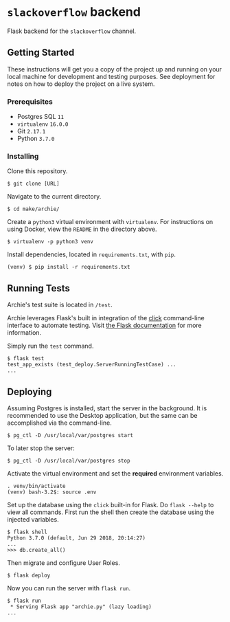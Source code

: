 # `slackoverflow` backend
Flask backend for the `slackoverflow` channel.

## Getting Started
These instructions will get you a copy of the project up and running on your 
local machine for development and testing purposes. See deployment for notes on 
how to deploy the project on a live system.

### Prerequisites
- Postgres SQL `11`
- `virtualenv` `16.0.0`
- Git `2.17.1`
- Python `3.7.0`

### Installing
Clone this repository.
```
$ git clone [URL] 
```

Navigate to the current directory.
```
$ cd make/archie/
```

Create a `python3` virtual environment with `virtualenv`. For instructions on 
using Docker, view the `README` in the directory above. 
```
$ virtualenv -p python3 venv
```

Install dependencies, located in `requirements.txt`, with `pip`.
```
(venv) $ pip install -r requirements.txt
```

## Running Tests
Archie's test suite is located in `/test`.

Archie leverages Flask's built in integration of the 
[click](https://click.palletsprojects.com/en/7.x/)
command-line interface to automate testing. Visit 
[the Flask documentation](http://flask.pocoo.org/docs/0.12/cli/) 
for more information.

Simply run the `test` command.
```
$ flask test
test_app_exists (test_deploy.ServerRunningTestCase) ... 
...
```

## Deploying
Assuming Postgres is installed, start the server in the background. It is
recommended to use the Desktop application, but the same can be accomplished
via the command-line.
```
$ pg_ctl -D /usr/local/var/postgres start
```
To later stop the server:
```
$ pg_ctl -D /usr/local/var/postgres stop
```

Activate the virtual environment and set the **required** environment variables.
```
. venv/bin/activate
(venv) bash-3.2$: source .env
```

Set up the database using the `click` built-in for Flask. Do `flask --help` to
view all commands. First run the shell then create the database using the
injected variables.
```
$ flask shell
Python 3.7.0 (default, Jun 29 2018, 20:14:27) 
...
>>> db.create_all()
```

Then migrate and configure User Roles. 
```
$ flask deploy
```

Now you can run the server with `flask run`.
```
$ flask run
 * Serving Flask app "archie.py" (lazy loading)
...
```


